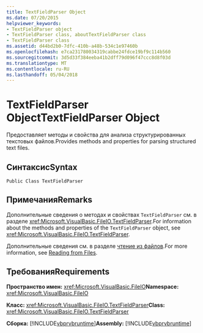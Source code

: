 ```yaml
---
title: TextFieldParser Object
ms.date: 07/20/2015
helpviewer_keywords:
- TextFieldParser object
- TextFieldParser class, aboutTextFieldParser class
- TextFieldParser class
ms.assetid: d44bd2b0-7dfc-410b-a48b-534c1e97460b
ms.openlocfilehash: e7ca231780034319cabbe24fdce19bf9c114b560
ms.sourcegitcommit: 3d5d33f384eeba41b2dff79d096f47ccc8d8f03d
ms.translationtype: MT
ms.contentlocale: ru-RU
ms.lasthandoff: 05/04/2018
---
```

# <a name="textfieldparser-object"></a><span data-ttu-id="51ae5-102">TextFieldParser Object</span><span class="sxs-lookup"><span data-stu-id="51ae5-102">TextFieldParser Object</span></span>
<span data-ttu-id="51ae5-103">Предоставляет методы и свойства для анализа структурированных текстовых файлов.</span><span class="sxs-lookup"><span data-stu-id="51ae5-103">Provides methods and properties for parsing structured text files.</span></span>  
  
## <a name="syntax"></a><span data-ttu-id="51ae5-104">Синтаксис</span><span class="sxs-lookup"><span data-stu-id="51ae5-104">Syntax</span></span>  
  
```  
Public Class TextFieldParser  
```  
  
## <a name="remarks"></a><span data-ttu-id="51ae5-105">Примечания</span><span class="sxs-lookup"><span data-stu-id="51ae5-105">Remarks</span></span>  
 <span data-ttu-id="51ae5-106">Дополнительные сведения о методах и свойствах `TextFieldParser` см. в разделе <xref:Microsoft.VisualBasic.FileIO.TextFieldParser>.</span><span class="sxs-lookup"><span data-stu-id="51ae5-106">For information about the methods and properties of the `TextFieldParser` object, see <xref:Microsoft.VisualBasic.FileIO.TextFieldParser>.</span></span>  
  
 <span data-ttu-id="51ae5-107">Дополнительные сведения см. в разделе [чтение из файлов](../../../visual-basic/developing-apps/programming/drives-directories-files/reading-from-files.md).</span><span class="sxs-lookup"><span data-stu-id="51ae5-107">For more information, see [Reading from Files](../../../visual-basic/developing-apps/programming/drives-directories-files/reading-from-files.md).</span></span>  
  
## <a name="requirements"></a><span data-ttu-id="51ae5-108">Требования</span><span class="sxs-lookup"><span data-stu-id="51ae5-108">Requirements</span></span>  
 <span data-ttu-id="51ae5-109">**Пространство имен:** <xref:Microsoft.VisualBasic.FileIO></span><span class="sxs-lookup"><span data-stu-id="51ae5-109">**Namespace:** <xref:Microsoft.VisualBasic.FileIO></span></span>  
  
 <span data-ttu-id="51ae5-110">**Класс:** <xref:Microsoft.VisualBasic.FileIO.TextFieldParser></span><span class="sxs-lookup"><span data-stu-id="51ae5-110">**Class:** <xref:Microsoft.VisualBasic.FileIO.TextFieldParser></span></span>  
  
 <span data-ttu-id="51ae5-111">**Сборка:** [!INCLUDE[vbprvbruntime](~/includes/vbprvbruntime-md.md)]</span><span class="sxs-lookup"><span data-stu-id="51ae5-111">**Assembly:** [!INCLUDE[vbprvbruntime](~/includes/vbprvbruntime-md.md)]</span></span>
